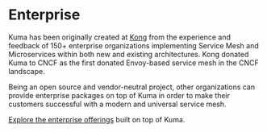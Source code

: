 # Enterprise

Kuma has been originally created at [Kong](https://konghq.com) from the experience and feedback of 150+ enterprise organizations implementing Service Mesh and Microservices within both new and existing architectures. Kong donated Kuma to CNCF as the first donated Envoy-based service mesh in the CNCF landscape.

Being an open source and vendor-neutral project, other organizations can provide enterprise packages on top of Kuma in order to make their customers successful with a modern and universal service mesh.

[Explore the enterprise offerings](/enterprise) built on top of Kuma.
